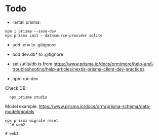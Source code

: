 # Todo

* install prisma:  

``` 
npm i prisma --save-dev
npx prisma init --datasource-provider sqlite
```
* add .env to .gitignore 
* add dev.db* to .gitignore

* set /utils/db.ts from https://www.prisma.io/docs/orm/more/help-and-troubleshooting/help-articles/nextjs-prisma-client-dev-practices

* npm run dev


Check DB: 
```
  npx prisma studio
```

Model example: https://www.prisma.io/docs/orm/prisma-schema/data-model/models 


```
npx prisma migrate reset
```#   w e b 2  
 #   w e b 2  
 